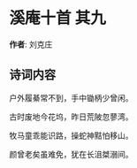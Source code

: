 # 溪庵十首  其九

**作者**: 刘克庄

## 诗词内容

户外履綦常不到，手中锄柄少曾闲。

古时废地今花坞，昨日荒陂忽蓼湾。

牧马童乖能识路，操蛇神黠怕移山。

颜曾老矣虽难免，犹在长沮桀溺间。

